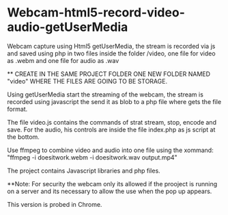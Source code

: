 Webcam-html5-record-video-audio-getUserMedia
============================================

Webcam capture using Html5 getUserMedia, the stream is recorded via js and saved using php in two files inside the folder /video, one file for video as .webm and one file for audio as .wav

** CREATE IN THE SAME PROJECT FOLDER ONE NEW FOLDER NAMED "video" WHERE THE FILES ARE GOING TO BE STORAGE. 

Using getUserMedia start the streaming of the webcam, the stream is recorded using javascript the send it as blob to a php file
where gets the file format.

The file video.js contains the commands of strat stream, stop, encode and save.
For the audio, his controls are inside the file index.php as js script at the bottom.

Use ffmpeg to combine video and audio into one file using the xommand: "ffmpeg -i doesitwork.webm -i doesitwork.wav  output.mp4"


The project contains Javascript libraries and php files.

**Note: For security the webcam only its allowed if the prooject is running on a server and its necessary to allow
the use when the pop up appears.

This version is probed in Chrome.
